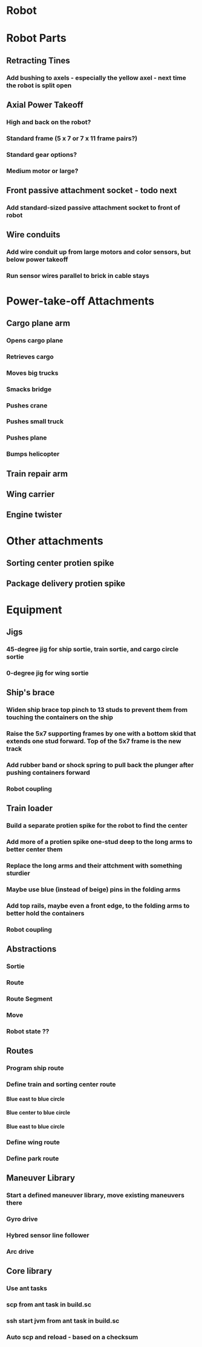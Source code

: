 # Robot

# Robot Parts

## Retracting Tines
### Add bushing to axels - especially the yellow axel - next time the robot is split open

## Axial Power Takeoff
### High and back on the robot?
### Standard frame (5 x 7 or 7 x 11 frame pairs?)
### Standard gear options?
### Medium motor or large?

## Front passive attachment socket - todo next
### Add standard-sized passive attachment socket to front of robot

## Wire conduits
### Add wire conduit up from large motors and color sensors, but below power takeoff
### Run sensor wires parallel to brick in cable stays 


# Power-take-off Attachments

## Cargo plane arm
### Opens cargo plane
### Retrieves cargo
### Moves big trucks
### Smacks bridge
### Pushes crane
### Pushes small truck
### Pushes plane
### Bumps helicopter

## Train repair arm
## Wing carrier
## Engine twister

# Other attachments

## Sorting center protien spike
## Package delivery protien spike 

# Equipment

## Jigs
### 45-degree jig for ship sortie, train sortie, and cargo circle sortie
### 0-degree jig for wing sortie

## Ship's brace
### Widen ship brace top pinch to 13 studs to prevent them from touching the containers on the ship
### Raise the 5x7 supporting frames by one with a bottom skid that extends one stud forward. Top of the 5x7 frame is the new track
### Add rubber band or shock spring to pull back the plunger after pushing containers forward
### Robot coupling

## Train loader
### Build a separate protien spike for the robot to find the center
### Add more of a protien spike one-stud deep to the long arms to better center them
### Replace the long arms and their attchment with something sturdier
### Maybe use blue (instead of beige) pins in the folding arms
### Add top rails, maybe even a front edge, to the folding arms to better hold the containers
### Robot coupling

## Abstractions
### Sortie
### Route
### Route Segment
### Move
### Robot state ??

## Routes
### Program ship route
### Define train and sorting center route
#### Blue east to blue circle
#### Blue center to blue circle
#### Blue east to blue circle
### Define wing route
### Define park route

## Maneuver Library
### Start a defined maneuver library, move existing maneuvers there
### Gyro drive
### Hybred sensor line follower
### Arc drive

## Core library
### Use ant tasks
### scp from ant task in build.sc
### ssh start jvm from ant task in build.sc
### Auto scp and reload - based on a checksum